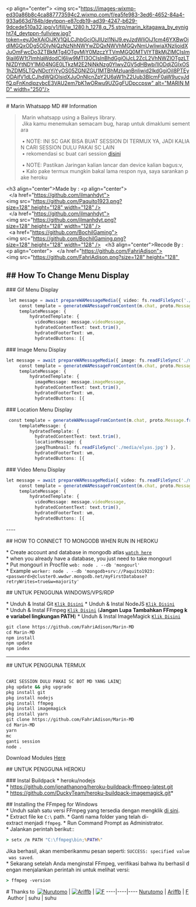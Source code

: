 <p align="center"> 
 <img src="https://images-wixmp-ed30a86b8c4ca887773594c2.wixmp.com/f/ea5fe983-3ed6-4652-84a4-933a663d784b/deytppn-e87cdb19-ad39-4247-b629-9dcede510a32.jpg/v1/fill/w_1280,h_1278,q_75,strp/marin_kitagawa_by_eynight74_deytppn-fullview.jpg?token=eyJ0eXAiOiJKV1QiLCJhbGciOiJIUzI1NiJ9.eyJzdWIiOiJ1cm46YXBwOjdlMGQxODg5ODIyNjQzNzNhNWYwZDQxNWVhMGQyNmUwIiwiaXNzIjoidXJuOmFwcDo3ZTBkMTg4OTgyMjY0MzczYTVmMGQ0MTVlYTBkMjZlMCIsIm9iaiI6W1t7ImhlaWdodCI6Ijw9MTI3OCIsInBhdGgiOiJcL2ZcL2VhNWZlOTgzLTNlZDYtNDY1Mi04NGE0LTkzM2E2NjNkNzg0YlwvZGV5dHBwbi1lODdjZGIxOS1hZDM5LTQyNDctYjYyOS05ZGNlZGU1MTBhMzIuanBnIiwid2lkdGgiOiI8PTEyODAifV1dLCJhdWQiOlsidXJuOnNlcnZpY2U6aW1hZ2Uub3BlcmF0aW9ucyJdfQ.pFnKndipzybcE3VAU2em7bK1wORwu9UZGgFUDpccpsw" alt="MARIN MD" width="250"/> 
  
  
 </p> 
 <p align="center"> 
 <a href="#"><img title="MARIN MD" src="https://img.shields.io/badge/GANTI SESSIONNYA DULU SEBELUM PAKAI,DAN JANGAN LUPA GANTI APIKEY NYA SEBELUM PAKAI-red?colorA=%255ff0000&colorB=%23017e40&style=for-the-badge"></a> 
 </p> 
 <p align="center"> 
 </p> 
 <a href="#"><img title="PENTING" src="https://img.shields.io/badge/BAGI USER TERMUX HARAP BACA README-red?colorA=%255ff0000&colorB=%23971920&style=for-the-badge"></a> 
 </p> 
 <p align="center"> 
 </p> 
 <p align="center"> 
 <a href="https://github.com/FahriAdison/Marin-MD/network/members"><img title="Forks" src="https://img.shields.io/github/forks/FahriAdison/Marin-MD?label=Forks&color=blue&style=flat-square"></a> 
 <a href="https://github.com/FahriAdison/Marin-MD/watchers"><img title="Watchers" src="https://img.shields.io/github/watchers/FahriAdison/Marin-MD?label=Watchers&color=green&style=flat-square"></a> 
 <a href="https://github.com/FahriAdison/Marin-MD/stargazers"><img title="Stars" src="https://img.shields.io/github/stars/FahriAdison/Marin-MD?label=Stars&color=yellow&style=flat-square"></a> 
 <a href="https://github.com/FahriAdison/Marin-MD/graphs/contributors"><img title="Contributors" src="https://img.shields.io/github/contributors/FahriAdison/Marin-MD?label=Contributors&color=blue&style=flat-square"></a> 
 <a href="https://github.com/FahriAdison/Marin-MD/issues"><img title="Issues" src="https://img.shields.io/github/issues/FahriAdison/Marin-MD?label=Issues&color=success&style=flat-square"></a> 
 <a href="https://github.com/FahriAdison/Marin-MD/issues?q=is%3Aissue+is%3Aclosed"><img title="Issues" src="https://img.shields.io/github/issues-closed/FahriAdison/Marin-MD?label=Issues&color=red&style=flat-square"></a> 
 <a href="https://github.com/FahriAdison/Marin-MD/pulls"><img title="Pull Request" src="https://img.shields.io/github/issues-pr/FahriAdison/Marin-MD?label=PullRequest&color=success&style=flat-square"></a> 
 <a href="https://github.com/FahriAdison/Marin-MD/pulls?q=is%3Apr+is%3Aclosed"><img title="Pull Request" src="https://img.shields.io/github/issues-pr-closed/FahriAdison/Marin-MD?label=PullRequest&color=red&style=flat-square"></a> 
 </p> 
  
 --- 
  
 # Marin Whatsapp MD 
 ## Information 
 > Marin whatsapp using a Baileys library. 
 > Jika kamu menemukan semacam bug, harap untuk dimaklumi sementara 
 > 
 > • NOTE: INI SC GAK BISA BUAT SESSION DI TERMUX YA, JADI KALIAN CARI SESSION DULU PAKAI SC LAIN  
 > • rekomendasi sc buat cari session [disini](https://github.com/ilmanhdyt/ShiraoriBOT-Md) 
 > 
 > • NOTE: Pastikan Jaringan kalian lancar dan device kalian bagus:v,  
 >  
 > • Kalo pake termux mungkin bakal lama respon nya, saya sarankan pake heroku 
 >  
  
 <h3 align="center">Made by :</h3> 
 <p align="center"> 
   </a href="https://github.com/ilmanhdyt"><img src="https://github.com/Paquito1923.png?size=128" height="128" width="128" /></a> 
   </a href="https://github.com/ilmanhdyt"><img src="https://github.com/ilmanhdyt.png?size=128" height="128" width="128" /></a> 
   <a href="https://github.com/BochilGaming"><img src="https://github.com/BochilGaming.png?size=128" height="128" width="128" /></a> 
   <h3 align="center">Recode By :</h3> 
 <p align="center"> 
   </a href="https://github.com/FahriAdison"><img src="https://github.com/FahriAdison.png?size=128" height="128"  
 </p> 
  
 ## How To Change Menu Display 
 ---- 
 ### Gif Menu Display 
 ```ts 
  let message = await prepareWAMessageMedia({ video: fs.readFileSync('./media/menu.mp4'), gifPlayback: true }, { upload: conn.waUploadToServer }) 
      const template = generateWAMessageFromContent(m.chat, proto.Message.fromObject({ 
      templateMessage: { 
          hydratedTemplate: { 
            videoMessage: message.videoMessage, 
            hydratedContentText: text.trim(), 
            hydratedFooterText: wm, 
            hydratedButtons: [{ 
 ``` 
  
 ### Image Menu Display 
 ```ts 
 let message = await prepareWAMessageMedia({ image: fs.readFileSync('./media/elyas.jpg')}, { upload: conn.waUploadToServer }) 
      const template = generateWAMessageFromContent(m.chat, proto.Message.fromObject({ 
      templateMessage: { 
          hydratedTemplate: { 
            imageMessage: message.imageMessage, 
            hydratedContentText: text.trim(), 
            hydratedFooterText: wm, 
            hydratedButtons: [{ 
 ``` 
  
 ### Location Menu Display 
 ```ts 
  const template = generateWAMessageFromContent(m.chat, proto.Message.fromObject({ 
      templateMessage: { 
          hydratedTemplate: { 
            hydratedContentText: text.trim(), 
            locationMessage: {  
            jpegThumbnail: fs.readFileSync('./media/elyas.jpg') }, 
            hydratedFooterText: wm, 
            hydratedButtons: [{        
 ``` 
  
 ### Video Menu Display 
 ```ts 
 let message = await prepareWAMessageMedia({ video: fs.readFileSync('./media/menu.mp4')}, { upload: conn.waUploadToServer }) 
      const template = generateWAMessageFromContent(m.chat, proto.Message.fromObject({ 
      templateMessage: { 
          hydratedTemplate: { 
            videoMessage: message.videoMessage, 
            hydratedContentText: text.trim(), 
            hydratedFooterText: wm, 
            hydratedButtons: [{                    
 ``` 
 ----            
  
  
 ## HOW TO CONNECT TO MONGODB WHEN RUN IN HEROKU 
  
 * Create account and database in mongodb atlas [`watch here`](https://youtu.be/rPqRyYJmx2g) 
 * when you already have a database, you just need to take mongourl 
 * Put mongourl in Procfile `web: node . --db 'mongourl'` 
 * Example `worker: node . --db 'mongodb+srv://Paquito1923:<password>@cluster0.wwdwr.mongodb.net/myFirstDatabase?retryWrites=true&w=majority'` 
  
  
 ## UNTUK PENGGUNA WINDOWS/VPS/RDP 
  
 * Unduh & Instal Git [`Klik Disini`](https://git-scm.com/downloads) 
 * Unduh & Instal NodeJS [`Klik Disini`](https://nodejs.org/en/download) 
 * Unduh & Instal FFmpeg [`Klik Disini`](https://ffmpeg.org/download.html) (**Jangan Lupa Tambahkan FFmpeg ke variabel lingkungan PATH**) 
 * Unduh & Instal ImageMagick [`Klik Disini`](https://imagemagick.org/script/download.php) 
  
 ```bash 
 git clone https://github.com/FahriAdison/Marin-MD 
 cd Marin-MD 
 npm install 
 npm update 
 npm index 
 ``` 
  
 --------- 
  
 ## UNTUK PENGGUNA TERMUX 
 ```bash 
  
 CARI SESSION DULU PAKAI SC BOT MD YANG LAIN🙏 
 pkg update && pkg upgrade 
 pkg install git 
 pkg install nodejs 
 pkg install ffmpeg 
 pkg install imagemagick 
 pkg install yarn 
 git clone https://github.com/FahriAdison/Marin-MD 
 cd Marin-MD 
 yarn 
 mc 
 ganti session 
 node . 
 ``` 
 Download Modules 
 [Here](https://drive.google.com/file/d/1Rr4xDLfA1OBpJ86PCrUFlNTuJX3KSCHN/view?usp=sharing) 
  
 ## UNTUK PENGGUNA HEROKU 
  
 ### Instal Buildpack 
 * heroku/nodejs 
 * https://github.com/jonathanong/heroku-buildpack-ffmpeg-latest.git 
 * https://github.com/DuckyTeam/heroku-buildpack-imagemagick.git* 
  
 ## Installing the FFmpeg for Windows 
 * Unduh salah satu versi FFmpeg yang tersedia dengan mengklik [di sini](https://www.gyan.dev/ffmpeg/builds/). 
 * Extract file ke `C:\` path. 
 * Ganti nama folder yang telah di-extract menjadi `ffmpeg`. 
 * Run Command Prompt as Administrator. 
 * Jalankan perintah berikut:: 
 ```cmd 
 > setx /m PATH "C:\ffmpeg\bin;%PATH%" 
 ``` 
 Jika berhasil, akan memberikanmu pesan seperti: `SUCCESS: specified value was saved`. 
 * Sekarang setelah Anda menginstal FFmpeg, verifikasi bahwa itu berhasil dengan menjalankan perintah ini untuk melihat versi: 
 ```cmd 
 > ffmpeg -version 
 ``` 
  
 # Thanks to 
  [![Nurutomo](https://github.com/Nurutomo.png?size=150)](https://github.com/Nurutomo) | [![Ariffb](https://github.com/ariffb25.png?size=250)](https://github.com/ariffb25) | [![F](https://github.com/Alfarqun.png?size=80)](https://github.com/Alfarqun) 
 ----|----|---- 
 [Nurutomo](https://github.com/Nurutomo) | [Ariffb](https://github.com/ariffb25) | [F](https://github.com/Alfarqun) 
  Author | suhu | suhu
